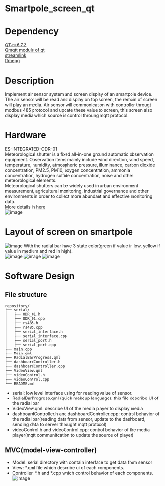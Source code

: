 # Smartpole_screen_qt
# Dependency
[QT>=6.7.2](https://www.qt.io/)  <br>
[Qmqtt module of qt](https://code.qt.io/cgit/qt/qtmqtt.git/) <br>
[streamlink](https://streamlink.github.io/) <br>
[ffmepg](https://www.ffmpeg.org/)  <br>
# Description
Implement air sensor system and screen display of an smartpole device. The air sensor will be read and display on top screen, the remain of screen will play an media.
Air sensor will commonication with controller througt modbus 485 protocol and update these value to screen, this screen also display media which source is control throung mqtt protocol. <br>
# Hardware 
ES-INTEGRATED-ODR-01 <br>
Meteorological shutter is a fixed all-in-one ground automatic observation equipment.
Observation items mainly include wind direction, wind speed, temperature, humidity,
atmospheric pressure, illuminance, carbon dioxide concentration, PM2.5, PM10,
oxygen concentration, ammonia concentration, hydrogen sulfide concentration, noise
and other meteorological elements. <br>
Meteorological shutters can be widely used in urban environment measurement,
agricultural monitoring, industrial governance and other environments in order to
collect more abundant and effective monitoring data. <br>
More details in [here](https://epcb.vn/products/cam-bien-giam-sat-cac-moi-truong-ngoai-troi-sensor-outdoor) <br>
![image](https://github.com/user-attachments/assets/32153c4c-dc30-4ace-9c29-4df74b029a8b)
# Layout of screen on smartpole
![image](https://github.com/user-attachments/assets/2b84c36e-38b1-4702-8c7b-888d63208464)
With the radial bar have 3 state color(green if value in low, yellow if value in medium and red in high).<br>
![image](https://github.com/user-attachments/assets/5e4a0e02-2ea8-419a-a357-c970a65b7657) ![image](https://github.com/user-attachments/assets/915a5bae-42da-4fb7-80f3-c44b3e5ef115) ![image](https://github.com/user-attachments/assets/8583b0a0-0f89-4332-9a86-f72b73b613e6)
# Software Design
## File structure 
```plaintext
repository/
├── serial/
│   ├── ODR_01.h
│   ├── ODR_01.cpp
│   ├── rs485.h
│   ├── rs485.cpp
│   ├── serial_interface.h
│   ├── serial_interface.cpp
│   ├── serial_port.h
│   ├── serial_port.cpp
├── main.cpp
├── Main.qml
├── RadialBarProgress.qml
├── dashboardController.h
├── dashboardController.cpp
├── VideoView.qml
├── videoControl.h
├── videoControl.cpp
└── README.md
```
* serial: low level interface using for reading value of sensor.
* RadialBarProgress.qml (quick makeup language): this file describe UI of the radial bar
* VideoView.qml: describe UI of the media player to display media
* dashboardController.h and dashboardController.cpp: control behavior of the radial bar(reading data from sensor, update to the dashboard, sending data to server throught mqtt protocol)
* videoControl.h and videoControl.cpp: control behavior of the media player(mqtt communitcation to update the source of player)
## MVC(model-view-controller)
* Model: serial directory with contain interface to get data from sensor
* View: *.qml file  which describe ui of each components.
* Controller: *.h and *.cpp which control behavior of each components.
![image](https://github.com/user-attachments/assets/1ebf3705-6c87-40af-b1c0-8fc0a9b6fac0)








